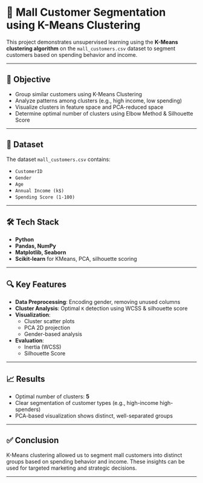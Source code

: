# 🧠 Mall Customer Segmentation using K-Means Clustering

This project demonstrates unsupervised learning using the **K-Means clustering algorithm** on the `mall_customers.csv` dataset to segment customers based on spending behavior and income.

---

## 📌 Objective

- Group similar customers using K-Means Clustering
- Analyze patterns among clusters (e.g., high income, low spending)
- Visualize clusters in feature space and PCA-reduced space
- Determine optimal number of clusters using Elbow Method & Silhouette Score

---

## 📂 Dataset

The dataset `mall_customers.csv` contains:

- `CustomerID`
- `Gender`
- `Age`
- `Annual Income (k$)`
- `Spending Score (1-100)`

---

## 🛠️ Tech Stack

- **Python**
- **Pandas, NumPy**
- **Matplotlib, Seaborn**
- **Scikit-learn** for KMeans, PCA, silhouette scoring

---

## 🔍 Key Features

- **Data Preprocessing**: Encoding gender, removing unused columns
- **Cluster Analysis**: Optimal `K` detection using WCSS & silhouette score
- **Visualization**:
  - Cluster scatter plots
  - PCA 2D projection
  - Gender-based analysis
- **Evaluation**:
  - Inertia (WCSS)
  - Silhouette Score

---

## 📈 Results

- Optimal number of clusters: **5**
- Clear segmentation of customer types (e.g., high-income high-spenders)
- PCA-based visualization shows distinct, well-separated groups

---

## ✅ Conclusion

K-Means clustering allowed us to segment mall customers into distinct groups based on spending behavior and income. These insights can be used for targeted marketing and strategic decisions.

---

